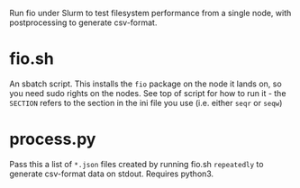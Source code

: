 Run fio under Slurm to test filesystem performance from a single node, with postprocessing to generate csv-format.

# fio.sh
An sbatch script. This installs the `fio` package on the node it lands on, so you need sudo rights on the nodes.
See top of script for how to run it - the `SECTION` refers to the section in the ini file you use (i.e. either `seqr` or `seqw`)

# process.py
Pass this a list of `*.json` files created by running fio.sh `repeatedly` to generate csv-format data on stdout. Requires python3.
